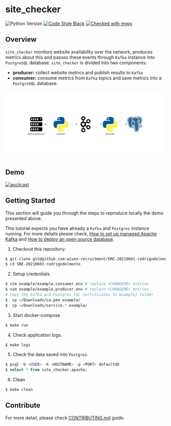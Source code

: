 # site_checker
![Python Version](https://img.shields.io/badge/Python-3.7-blue)
[![Code Style Black](https://img.shields.io/badge/code%20style-black-000000.svg)](https://github.com/ambv/black/)
[![Checked with mypy](http://www.mypy-lang.org/static/mypy_badge.svg)](http://mypy-lang.org/)

## Overview

`site_checker` monitors website availability over the
network, produces metrics about this and passes these events through `Kafka` instance into `PostgreSQL` database.
`site_checker` is divided into two components:

- **producer:** collect website metrics and publish results to `Kafka`
- **consumer:** consume metrics from `Kafka` topics and save metrics into a `PostgreSQL` database.

![architecture diagram](docs/site_checker_architecture.png)

## Demo

[![asciicast](https://asciinema.org/a/3zKRgfBovD0qMehdVwWBuf0ao.svg)](https://asciinema.org/a/3zKRgfBovD0qMehdVwWBuf0ao)

## Getting Started

This section will guide you through the steps to reproduce locally the demo presented above.

This tutorial expects you have already a `Kafka` and `Postgres` instance running. For more details please check, [How to set up managed Apache Kafka](https://www.youtube.com/watch?v=YH-S3Huwfms) and [How to deploy an open source database](https://www.youtube.com/watch?v=t95IQ0kpbFY).

1. Checkout this repository:

```sh
$ git clone git@github.com:aiven-recruitment/SRE-20210601-rodrigodelmonte.git
$ cd SRE-20210601-rodrigodelmonte
```

2. Setup credentials

```sh
$ vim example/example.consumer.env # replace <CHANGEME> entries
$ vim example/example.producer.env # replace <CHANGEME> entries
# Copy the Kafka and Postgres SSL certificates to example/ folder
$  cp ~/Downloads/ca.pem example/
$  cp ~/Downloads/service.* example/
```

3. Start docker-compose

```sh
$ make run
```

4. Check application logs.

```sh
$ make logs
```

5. Check the data saved into `Postgres`.

 ```sql
$ psql -U <USER> -h <HOSTNAME> -p <PORT> defaultdb
$ select * from site_checker.apache;
 ```

6. Clean

```sh
$ make clean
```
## Contribute
For more detail, please check [CONTRIBUTING.md](CONTRIBUTING.md) guide.
